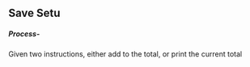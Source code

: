 
## Save Setu

##### Process-
Given two instructions, either add to the total, or print the current total
